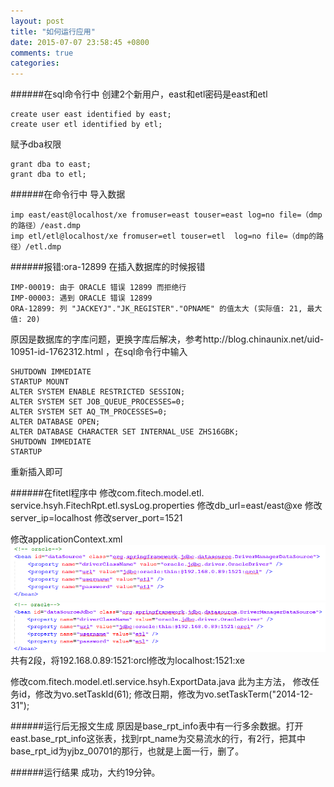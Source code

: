 ```yaml
---
layout: post
title: "如何运行应用"
date: 2015-07-07 23:58:45 +0800
comments: true
categories: 
---
```


######在sql命令行中
创建2个新用户，east和etl密码是east和etl

	create user east identified by east;
	create user etl identified by etl;

赋予dba权限

	grant dba to east;
	grant dba to etl;

######在命令行中
导入数据

	imp east/east@localhost/xe fromuser=east touser=east log=no file=（dmp的路径）/east.dmp
	imp etl/etl@localhost/xe fromuser=etl touser=etl  log=no file=（dmp的路径）/etl.dmp

######报错:ora-12899
在插入数据库的时候报错

	IMP-00019: 由于 ORACLE 错误 12899 而拒绝行
	IMP-00003: 遇到 ORACLE 错误 12899
	ORA-12899: 列 "JACKEYJ"."JK_REGISTER"."OPNAME" 的值太大 (实际值: 21, 最大值: 20)
原因是数据库的字库问题，更换字库后解决，参考http://blog.chinaunix.net/uid-10951-id-1762312.html ，在sql命令行中输入

	SHUTDOWN IMMEDIATE 
	STARTUP MOUNT
	ALTER SYSTEM ENABLE RESTRICTED SESSION;
	ALTER SYSTEM SET JOB_QUEUE_PROCESSES=0;
	ALTER SYSTEM SET AQ_TM_PROCESSES=0;
	ALTER DATABASE OPEN;
	ALTER DATABASE CHARACTER SET INTERNAL_USE ZHS16GBK;
	SHUTDOWN IMMEDIATE
	STARTUP
重新插入即可


######在fitetl程序中
修改com.fitech.model.etl. service.hsyh.FitechRpt.etl.sysLog.properties
修改db_url=east/east@xe
修改server_ip=localhost
修改server_port=1521

修改applicationContext.xml
![image](/images/20150613/1.png)
![image](/images/20150613/2.png)
共有2段，将192.168.0.89:1521:orcl修改为localhost:1521:xe

修改com.fitech.model.etl.service.hsyh.ExportData.java
此为主方法，
修改任务id，修改为vo.setTaskId(61);
修改日期，修改为vo.setTaskTerm("2014-12-31");

######运行后无报文生成
原因是base_rpt_info表中有一行多余数据。打开east.base_rpt_info这张表，找到rpt_name为交易流水的行，有2行，把其中base_rpt_id为yjbz_00701的那行，也就是上面一行，删了。

######运行结果
成功，大约19分钟。



